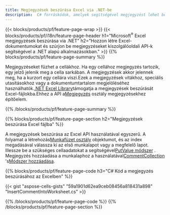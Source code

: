 ```yaml
---
title: Megjegyzések beszúrása Excel via .NET-be
description:  C# forráskódok, amelyek segítségével megjegyzést lehet beszúrni a Microsoft Excel-fájlokba a .NET könyvtár használatával.
---
```

{{< blocks/products/pf/feature-page-wrap >}}
{{< blocks/products/pf/i18n/feature-page-header h1="Microsoft<sup>&reg;</sup> Excel megjegyzések beszúrása via .NET" h2="Hozzon létre Excel-dokumentumokat és szúrjon be megjegyzéseket kiszolgálóoldali API-k segítségével a .NET alapú alkalmazásokban." >}}
{{% blocks/products/pf/feature-page-summary %}}

 Megjegyzéseket fűzhet a cellákhoz. Ha egy cellához megjegyzés tartozik, egy jelző jelenik meg a cella sarkában. A megjegyzések akkor jelennek meg, ha a kurzort egy cellára viszi.Ezek a megjegyzések vitákhoz, speciális utasításokhoz vagy a dokumentumtartalom megjelöléséhez használhatók.[.NET Excel Library](/cells/hu/net/)támogatja a megjegyzések beszúrását Excel-fájlokba.Ehhez a API a[Megjegyzés](https://reference.aspose.com/cells/net/aspose.cells/comment) osztály megjegyzésekhez építőelem.

{{% /blocks/products/pf/feature-page-summary %}}

{{% blocks/products/pf/feature-page-section h2="Megjegyzések beszúrása Excel fájlba" %}}

 A megjegyzések beszúrása az Excel API használatával egyszerű. A folyamat a létrehozás[Munkafüzet osztály](https://reference.aspose.com/cells/net/aspose.cells/workbook) objektumot, és az index megadásával válassza ki az első munkalapot vagy a megfelelő lapot. Illessze be a szükséges cellaadatokat a segítségével[PutValue módszer](https://reference.aspose.com/cells/net/aspose.cells/cell/methods/putvalue/index) . Megjegyzés hozzáadása a munkalaphoz a használatával[CommentCollection](https://reference.aspose.com/cells/net/aspose.cells/commentcollection) 's[Módszer hozzáadása](https://reference.aspose.com/cells/net/aspose.cells.commentcollection/add/methods/1).

{{% blocks/products/pf/feature-page-code h3="C# Kód a megjegyzés beszúrásához az Excelben" %}}

{{< gist "aspose-cells-gists" "59a1901d62ea9ceb08456a818431a898" "InsertCommentIntoWorksheet.cs" >}}

{{% /blocks/products/pf/feature-page-code %}}
{{% /blocks/products/pf/feature-page-section %}}
